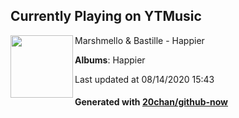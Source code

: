 ## Currently Playing on YTMusic

[<img align="left" width="100" src="https://lh3.googleusercontent.com/4xKS1GIQRC4PkSVmvY5ayZFD7v3hypngxiIOUA86DLIvuYH5Jkt2vALAcwvpLV2BGT9FCH7BX_3j4zVN">](https://music.youtube.com/channel/UCrxpwXq8wCTskOQq5d_KoqQ)

Marshmello & Bastille - Happier

**Albums**: Happier

Last updated at 08/14/2020 15:43

#### Generated with [20chan/github-now](https://github.com/20chan/github-now)


<!--
**20chan/20chan** is a ✨ _special_ ✨ repository because its `README.md` (this file) appears on your GitHub profile.

Here are some ideas to get you started:

- 🔭 I’m currently working on ...
- 🌱 I’m currently learning ...
- 👯 I’m looking to collaborate on ...
- 🤔 I’m looking for help with ...
- 💬 Ask me about ...
- 📫 How to reach me: ...
- 😄 Pronouns: ...
- ⚡ Fun fact: ...
-->
